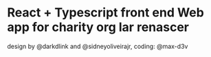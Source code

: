 # React + Typescript front end Web app for charity org lar renascer
design by @darkdlink and @sidneyoliveirajr, coding: @max-d3v
